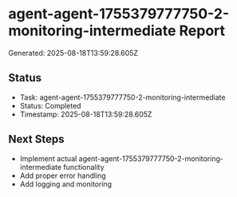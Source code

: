 # agent-agent-1755379777750-2-monitoring-intermediate Report

Generated: 2025-08-18T13:59:28.605Z

## Status
- Task: agent-agent-1755379777750-2-monitoring-intermediate
- Status: Completed
- Timestamp: 2025-08-18T13:59:28.605Z

## Next Steps
- Implement actual agent-agent-1755379777750-2-monitoring-intermediate functionality
- Add proper error handling
- Add logging and monitoring
